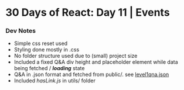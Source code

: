 # 30 Days of React: Day 11 | Events

### Dev Notes
* Simple css reset used
* Styling done mostly in .css
* No folder structure used due to (small) project size
* Included a fixed Q&A div height and placeholder element while data being fetched / ***loading*** state
* Q&A in .json format and fetched from public/. see [level1qna.json](./public/data/level1qna.json)
* Included *hasLink.js* in utils/ folder